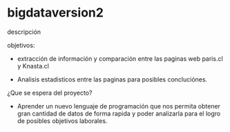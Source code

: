 # bigdataversion2

descripción

objetivos: 
- extracción de información y comparación entre las paginas web paris.cl y Knasta.cl

- Analisis estadisticos entre las paginas para posibles concluciónes.

¿Que se espera del proyecto?
- Aprender un nuevo lenguaje de programación que nos permita obtener gran cantidad de datos de forma rapida y poder analizarla para el logro de posibles objetivos laborales.